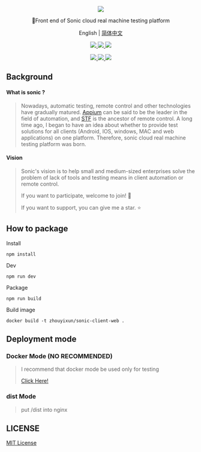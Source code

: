 <p align="center">
  <img src="https://raw.githubusercontent.com/ZhouYixun/sonic-server/main/logo.png">
</p>
<p align="center">🎉Front end of Sonic cloud real machine testing platform</p>
<p align="center">
  <span>English |</span>
  <a href="https://github.com/ZhouYixun/sonic-client-web/blob/main/README_CN.md">  
     简体中文
  </a>
</p>
<p align="center">
  <a href="#">  
    <img src="https://img.shields.io/badge/release-v1.0.0-orange">
  </a>
  <a href="#">  
    <img src="https://img.shields.io/badge/vue-3.2.14-success">
  </a>
  <a href="#">  
    <img src="https://img.shields.io/badge/elementPlus-1.1.0/beta.20-success">
  </a>
</p>
<p align="center">
  <a href="#">  
    <img src="https://img.shields.io/github/commit-activity/m/ZhouYixun/sonic-client-web">
  </a>
  <a href="https://hub.docker.com/repository/docker/zhouyixun/sonic-client-web">  
    <img src="https://img.shields.io/docker/pulls/zhouyixun/sonic-client-web">
  </a>
  <a href="https://github.com/ZhouYixun/sonic-server/blob/main/LICENSE">  
    <img src="https://img.shields.io/github/license/ZhouYiXun/sonic-server?color=green&label=license&logo=license&logoColor=green">
  </a>
</p>

## Background

#### What is sonic ?

> Nowadays, automatic testing, remote control and other technologies have gradually matured. [Appium](https://github.com/appium/appium) can be said to be the leader in the field of automation, and [STF](https://github.com/openstf/stf) is the ancestor of remote control. A long time ago, I began to have an idea about whether to provide test solutions for all clients (Android, IOS, windows, MAC and web applications) on one platform. Therefore, sonic cloud real machine testing platform was born.

#### Vision

> Sonic's vision is to help small and medium-sized enterprises solve the problem of lack of tools and testing means in client automation or remote control.
>
>If you want to participate, welcome to join! 💪
>
>If you want to support, you can give me a star. ⭐

## How to package

Install

```
npm install
```

Dev

```
npm run dev
```

Package

```
npm run build
```

Build image

```
docker build -t zhouyixun/sonic-client-web .
```

## Deployment mode

### Docker Mode (NO RECOMMENDED)

> I recommend that docker mode be used only for testing
>
> [Click Here!](https://hub.docker.com/repository/docker/zhouyixun/sonic-agent-linux)

### dist Mode

> put /dist into nginx

## LICENSE

[MIT License](LICENSE)
